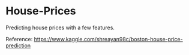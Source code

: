 # House-Prices
Predicting house prices with a few features.

Reference: https://www.kaggle.com/shreayan98c/boston-house-price-prediction
